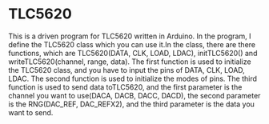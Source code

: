 # TLC5620
This is a driven program for TLC5620 written in Arduino. In the program, I define the TLC5620 class which you can use it.In the class, 
there are there functions, which are TLC5620(DATA, CLK, LOAD, LDAC), initTLC5620() and writeTLC5620(channel, range, data). The first 
function is used to initialize the TLC5620 class, and you have to input the pins of DATA, CLK, LOAD, LDAC. The second function is used 
to initialize the modes of pins. The third function is used to send data toTLC5620, and the first parameter is the channel you want to 
use(DACA, DACB, DACC, DACD), the second parameter is the RNG(DAC_REF, DAC_REFX2), and the third parameter is the data you want to send.
